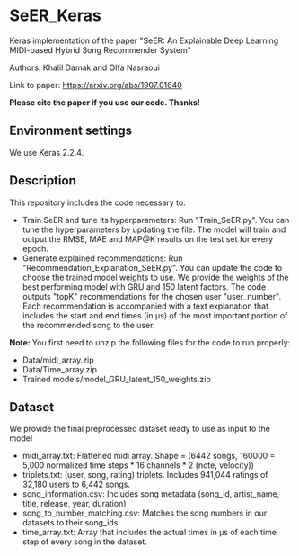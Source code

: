 # SeER_Keras
Keras implementation of the paper "SeER: An Explainable Deep Learning MIDI-based Hybrid Song Recommender System"

Authors: Khalil Damak and Olfa Nasraoui

Link to paper: https://arxiv.org/abs/1907.01640

<b>Please cite the paper if you use our code. Thanks!</b>

## Environment settings
We use Keras 2.2.4.

## Description
This repository includes the code necessary to:
* Train SeER and tune its hyperparameters:
Run "Train_SeER.py". You can tune the hyperparameters by updating the file. The model will train and output the RMSE, MAE and MAP@K results on the test set for every epoch.
* Generate explained recommendations:
Run "Recommendation_Explanation_SeER.py". You can update the code to choose the trained model weights to use. We provide the weights of the best performing model with GRU and 150 latent factors. The code outputs "topK" recommendations for the chosen user "user_number". Each recommendation is accompanied with a text explanation that includes the start and end times (in μs) of the most important portion of the recommended song to the user.

<b>Note: </b>You first need to unzip the following files for the code to run properly:
* Data/midi_array.zip
* Data/Time_array.zip
* Trained models/model_GRU_latent_150_weights.zip

## Dataset
We provide the final preprocessed dataset ready to use as input to the model
* midi_array.txt: Flattened midi array. Shape = (6442 songs, 160000 = 5,000 normalized time steps * 16 channels * 2 (note, velocity))
* triplets.txt: (user, song, rating) triplets. Includes 941,044 ratings of 32,180 users to 6,442 songs.
* song_information.csv: Includes song metadata (song_id, artist_name, title, release, year, duration)
* song_to_number_matching.csv: Matches the song numbers in our datasets to their song_ids.
* time_array.txt: Array that includes the actual times in μs of each time step of every song in the dataset.
